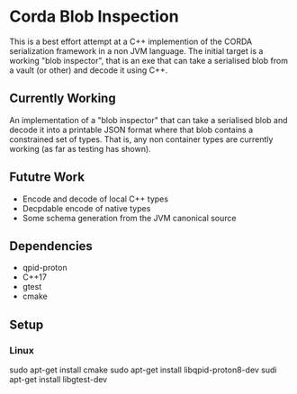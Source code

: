 # Corda Blob Inspection

This is a best effort attempt at a C++ implemention of the CORDA serialization framework in a non JVM language. The initial target is a working "blob inspector", that is an exe that can take a serialised blob from a vault (or other) and decode it using C++.

## Currently Working

An implementation of a "blob inspector" that can take a serialised blob and decode it into a printable JSON format where that blob contains a constrained set of types. That is, any non container types are currently working (as far as testing has shown). 

## Fututre Work

 * Encode and decode of local C++ types
 * Decpdable encode of native types
 * Some schema generation from the JVM canonical source

## Dependencies

 * qpid-proton
 * C++17
 * gtest
 * cmake

## Setup

### Linux

sudo apt-get install cmake
sudo apt-get install libqpid-proton8-dev
sudi apt-get install libgtest-dev
